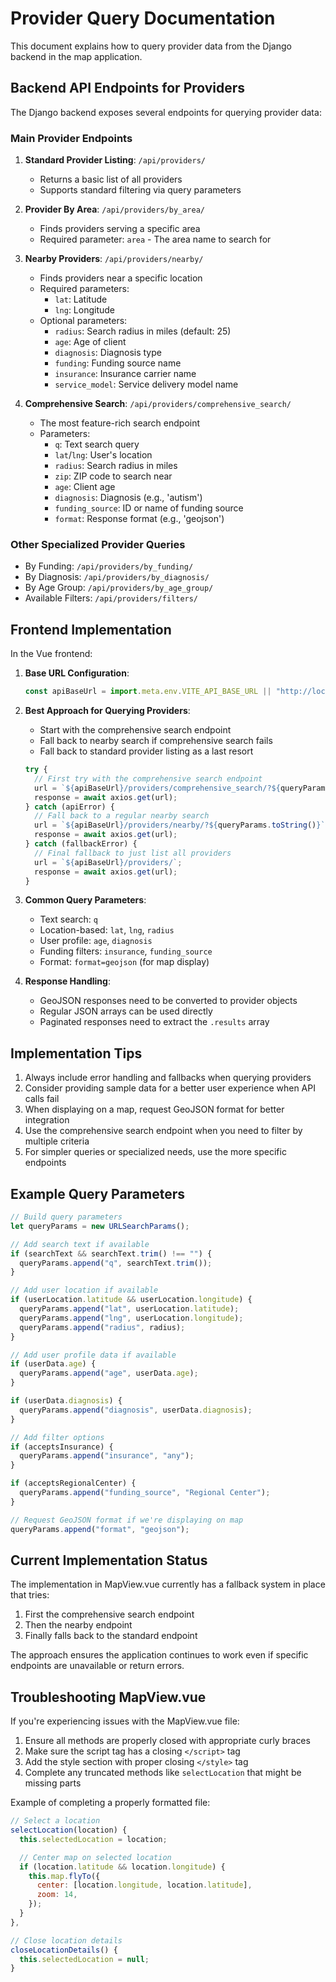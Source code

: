 # Provider Query Documentation

This document explains how to query provider data from the Django backend in the map application.

## Backend API Endpoints for Providers

The Django backend exposes several endpoints for querying provider data:

### Main Provider Endpoints

1. **Standard Provider Listing**: `/api/providers/`
   - Returns a basic list of all providers
   - Supports standard filtering via query parameters

2. **Provider By Area**: `/api/providers/by_area/`
   - Finds providers serving a specific area
   - Required parameter: `area` - The area name to search for

3. **Nearby Providers**: `/api/providers/nearby/`
   - Finds providers near a specific location
   - Required parameters: 
     - `lat`: Latitude
     - `lng`: Longitude
   - Optional parameters:
     - `radius`: Search radius in miles (default: 25)
     - `age`: Age of client
     - `diagnosis`: Diagnosis type
     - `funding`: Funding source name
     - `insurance`: Insurance carrier name
     - `service_model`: Service delivery model name

4. **Comprehensive Search**: `/api/providers/comprehensive_search/`
   - The most feature-rich search endpoint
   - Parameters:
     - `q`: Text search query
     - `lat`/`lng`: User's location
     - `radius`: Search radius in miles
     - `zip`: ZIP code to search near
     - `age`: Client age
     - `diagnosis`: Diagnosis (e.g., 'autism')
     - `funding_source`: ID or name of funding source
     - `format`: Response format (e.g., 'geojson')

### Other Specialized Provider Queries

- By Funding: `/api/providers/by_funding/`
- By Diagnosis: `/api/providers/by_diagnosis/`
- By Age Group: `/api/providers/by_age_group/`
- Available Filters: `/api/providers/filters/`

## Frontend Implementation

In the Vue frontend:

1. **Base URL Configuration**:
   ```javascript
   const apiBaseUrl = import.meta.env.VITE_API_BASE_URL || "http://localhost:8000/api";
   ```

2. **Best Approach for Querying Providers**:
   - Start with the comprehensive search endpoint
   - Fall back to nearby search if comprehensive search fails
   - Fall back to standard provider listing as a last resort
   
   ```javascript
   try {
     // First try with the comprehensive search endpoint
     url = `${apiBaseUrl}/providers/comprehensive_search/?${queryParams.toString()}`;
     response = await axios.get(url);
   } catch (apiError) {
     // Fall back to a regular nearby search
     url = `${apiBaseUrl}/providers/nearby/?${queryParams.toString()}`;
     response = await axios.get(url);
   } catch (fallbackError) {
     // Final fallback to just list all providers
     url = `${apiBaseUrl}/providers/`;
     response = await axios.get(url);
   }
   ```

3. **Common Query Parameters**:
   - Text search: `q`
   - Location-based: `lat`, `lng`, `radius`
   - User profile: `age`, `diagnosis`
   - Funding filters: `insurance`, `funding_source` 
   - Format: `format=geojson` (for map display)

4. **Response Handling**:
   - GeoJSON responses need to be converted to provider objects
   - Regular JSON arrays can be used directly
   - Paginated responses need to extract the `.results` array

## Implementation Tips

1. Always include error handling and fallbacks when querying providers
2. Consider providing sample data for a better user experience when API calls fail
3. When displaying on a map, request GeoJSON format for better integration
4. Use the comprehensive search endpoint when you need to filter by multiple criteria
5. For simpler queries or specialized needs, use the more specific endpoints

## Example Query Parameters

```javascript
// Build query parameters
let queryParams = new URLSearchParams();

// Add search text if available
if (searchText && searchText.trim() !== "") {
  queryParams.append("q", searchText.trim());
}

// Add user location if available
if (userLocation.latitude && userLocation.longitude) {
  queryParams.append("lat", userLocation.latitude);
  queryParams.append("lng", userLocation.longitude);
  queryParams.append("radius", radius);
}

// Add user profile data if available
if (userData.age) {
  queryParams.append("age", userData.age);
}

if (userData.diagnosis) {
  queryParams.append("diagnosis", userData.diagnosis);
}

// Add filter options
if (acceptsInsurance) {
  queryParams.append("insurance", "any");
}

if (acceptsRegionalCenter) {
  queryParams.append("funding_source", "Regional Center");
}

// Request GeoJSON format if we're displaying on map
queryParams.append("format", "geojson");
```

## Current Implementation Status

The implementation in MapView.vue currently has a fallback system in place that tries:

1. First the comprehensive search endpoint
2. Then the nearby endpoint
3. Finally falls back to the standard endpoint

The approach ensures the application continues to work even if specific endpoints are unavailable or return errors.

## Troubleshooting MapView.vue

If you're experiencing issues with the MapView.vue file:

1. Ensure all methods are properly closed with appropriate curly braces
2. Make sure the script tag has a closing `</script>` tag
3. Add the style section with proper closing `</style>` tag
4. Complete any truncated methods like `selectLocation` that might be missing parts

Example of completing a properly formatted file:

```javascript
// Select a location
selectLocation(location) {
  this.selectedLocation = location;

  // Center map on selected location
  if (location.latitude && location.longitude) {
    this.map.flyTo({
      center: [location.longitude, location.latitude],
      zoom: 14,
    });
  }
},

// Close location details
closeLocationDetails() {
  this.selectedLocation = null;
}
```
